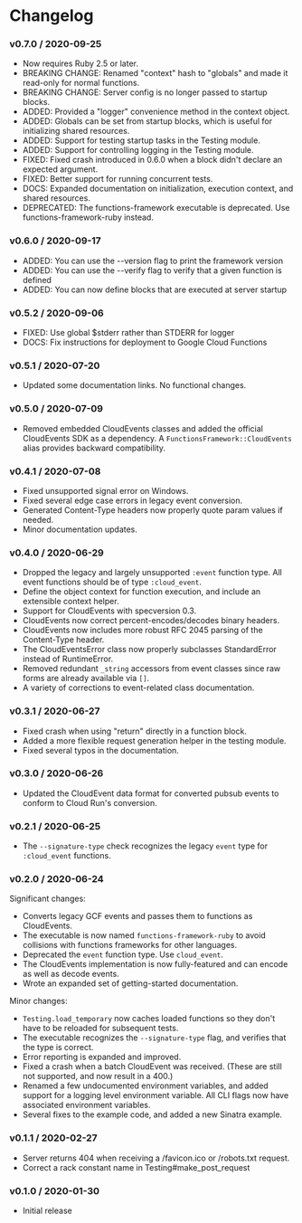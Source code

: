 # Changelog

### v0.7.0 / 2020-09-25

* Now requires Ruby 2.5 or later.
* BREAKING CHANGE: Renamed "context" hash to "globals" and made it read-only for normal functions.
* BREAKING CHANGE: Server config is no longer passed to startup blocks.
* ADDED: Provided a "logger" convenience method in the context object.
* ADDED: Globals can be set from startup blocks, which is useful for initializing shared resources.
* ADDED: Support for testing startup tasks in the Testing module.
* ADDED: Support for controlling logging in the Testing module.
* FIXED: Fixed crash introduced in 0.6.0 when a block didn't declare an expected argument.
* FIXED: Better support for running concurrent tests.
* DOCS: Expanded documentation on initialization, execution context, and shared resources.
* DEPRECATED: The functions-framework executable is deprecated. Use functions-framework-ruby instead.

### v0.6.0 / 2020-09-17

* ADDED: You can use the --version flag to print the framework version
* ADDED: You can use the --verify flag to verify that a given function is defined
* ADDED: You can now define blocks that are executed at server startup

### v0.5.2 / 2020-09-06

* FIXED: Use global $stderr rather than STDERR for logger 
* DOCS: Fix instructions for deployment to Google Cloud Functions 

### v0.5.1 / 2020-07-20

* Updated some documentation links. No functional changes.

### v0.5.0 / 2020-07-09

* Removed embedded CloudEvents classes and added the official CloudEvents SDK as a dependency. A `FunctionsFramework::CloudEvents` alias provides backward compatibility.

### v0.4.1 / 2020-07-08

* Fixed unsupported signal error on Windows.
* Fixed several edge case errors in legacy event conversion.
* Generated Content-Type headers now properly quote param values if needed.
* Minor documentation updates.

### v0.4.0 / 2020-06-29

* Dropped the legacy and largely unsupported `:event` function type. All event functions should be of type `:cloud_event`.
* Define the object context for function execution, and include an extensible context helper.
* Support for CloudEvents with specversion 0.3.
* CloudEvents now correct percent-encodes/decodes binary headers.
* CloudEvents now includes more robust RFC 2045 parsing of the Content-Type header.
* The CloudEventsError class now properly subclasses StandardError instead of RuntimeError.
* Removed redundant `_string` accessors from event classes since raw forms are already available via `[]`.
* A variety of corrections to event-related class documentation.

### v0.3.1 / 2020-06-27

* Fixed crash when using "return" directly in a function block.
* Added a more flexible request generation helper in the testing module.
* Fixed several typos in the documentation.

### v0.3.0 / 2020-06-26

* Updated the CloudEvent data format for converted pubsub events to conform to Cloud Run's conversion.

### v0.2.1 / 2020-06-25

* The `--signature-type` check recognizes the legacy `event` type for `:cloud_event` functions.

### v0.2.0 / 2020-06-24

Significant changes:

* Converts legacy GCF events and passes them to functions as CloudEvents.
* The executable is now named `functions-framework-ruby` to avoid collisions with functions frameworks for other languages.
* Deprecated the `event` function type. Use `cloud_event`.
* The CloudEvents implementation is now fully-featured and can encode as well as decode events.
* Wrote an expanded set of getting-started documentation.

Minor changes:

* `Testing.load_temporary` now caches loaded functions so they don't have to be reloaded for subsequent tests.
* The executable recognizes the `--signature-type` flag, and verifies that the type is correct.
* Error reporting is expanded and improved.
* Fixed a crash when a batch CloudEvent was received. (These are still not supported, and now result in a 400.)
* Renamed a few undocumented environment variables, and added support for a logging level environment variable. All CLI flags now have associated environment variables.
* Several fixes to the example code, and added a new Sinatra example.

### v0.1.1 / 2020-02-27

* Server returns 404 when receiving a /favicon.ico or /robots.txt request.
* Correct a rack constant name in Testing#make_post_request

### v0.1.0 / 2020-01-30

* Initial release
